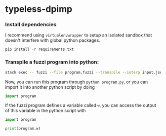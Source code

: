 # typeless-dpimp

### Install dependencies

I recommend using `virtualenvwrapper` to setup an isolated sandbox that doesn't
interfere with global python packages.

```python
pip install -r requirements.txt
```

### Transpile a fuzzi program into python:

```bash
stack exec -- fuzzi --file program.fuzzi --transpile --interp input.json > program.py
```

Now, you can run this program through `python program.py`, or you can import it
into another python script by doing

```python
import program
```

If the fuzzi program defines a variable called `w`, you can access the output of
this variable in the python script with

```python
import program

print(program.w)
```